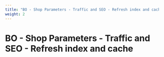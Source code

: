 ```yaml
---
title: "BO - Shop Parameters - Traffic and SEO - Refresh index and cache"
weight: 2
---
```


# BO - Shop Parameters - Traffic and SEO - Refresh index and cache
